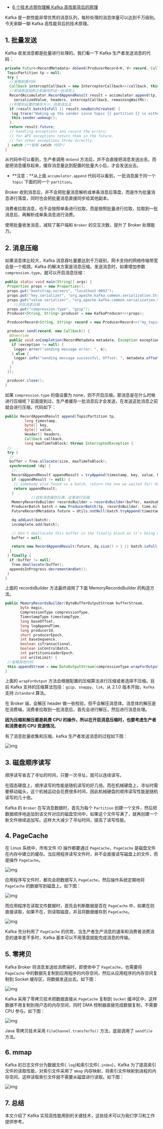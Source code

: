 - [6 个技术点带你理解 Kafka 高性能背后的原理](https://mp.weixin.qq.com/s/jn-LRh9uoGPLI0OgXkcMkQ)

Kafka 是一款性能非常优秀的消息队列，每秒处理的消息体量可以达到千万级别。今天来聊一聊 Kafka 高性能背后的技术原理。

## 1. 批量发送
Kafka 收发消息都是批量进行处理的。我们看一下 Kafka 生产者发送消息的代码：

```java
private Future<RecordMetadata> doSend(ProducerRecord<K, V> record, Callback callback) {
 TopicPartition tp = null;
 try {
  //省略前面代码
  Callback interceptCallback = new InterceptorCallback<>(callback, this.interceptors, tp);
  //把消息追加到之前缓存的这一批消息上
  RecordAccumulator.RecordAppendResult result = accumulator.append(tp, timestamp, serializedKey,
    serializedValue, headers, interceptCallback, remainingWaitMs);
  //积累到设置的缓存大小，则发送出去
  if (result.batchIsFull || result.newBatchCreated) {
   log.trace("Waking up the sender since topic {} partition {} is either full or getting a new batch", record.topic(), partition);
   this.sender.wakeup();
  }
  return result.future;
  // handling exceptions and record the errors;
  // for API exceptions return them in the future,
  // for other exceptions throw directly
 } catch /**省略 catch 代码*/
}
```

从代码中可以看到，生产者调用 `doSend` 方法后，并不会直接把消息发送出去，而是把消息缓存起来，缓存消息量达到配置的批量大小后，才会发送出去。

- **注意：**从上面 `accumulator.append` 代码可以看到，一批消息属于同一个 `topic` 下面的同一个 `partition`。

Broker 收到消息后，并不会把批量消息解析成单条消息后落盘，而是作为批量消息进行落盘，同时也会把批量消息直接同步给其他副本。

消费者拉取消息，也不会按照单条进行拉取，而是按照批量进行拉取，拉取到一批消息后，再解析成单条消息进行消费。

使用批量收发消息，减轻了客户端和 `Broker` 的交互次数，提升了 Broker 处理能力。

## 2. 消息压缩
如果消息体比较大，Kafka 消息吞吐量要达到千万级别，网卡支持的网络传输带宽会是一个瓶颈。Kafka 的解决方案是消息压缩。发送消息时，如果增加参数 `compression.type`，就可以开启消息压缩：

```java
public static void main(String[] args) {
 Properties props = new Properties();
 props.put("bootstrap.servers", "localhost:9092");
 props.put("key.serializer", "org.apache.kafka.common.serialization.StringSerializer");
 props.put("value.serializer", "org.apache.kafka.common.serialization.StringSerializer");
    //开启消息压缩
 props.put("compression.type", "gzip");
 Producer<String, String> producer = new KafkaProducer<>(props);

 ProducerRecord<String, String> record = new ProducerRecord<>("my_topic", "key1", "value1");

 producer.send(record, new Callback() {
  @Override
  public void onCompletion(RecordMetadata metadata, Exception exception) {
   if (exception != null) {
    logger.error("sending message error: ", e);
   } else {
    logger.info("sending message successful, Offset: ", metadata.offset());
   }
  }
 });

 producer.close();
}
```

如果 `compression.type` 的值设置为 none，则不开启压缩。那消息是在什么时候进行压缩呢？前面提到过，生产者缓存一批消息后才会发送，在发送这批消息之前就会进行压缩，代码如下：

```java
public RecordAppendResult append(TopicPartition tp,
         long timestamp,
         byte[] key,
         byte[] value,
         Header[] headers,
         Callback callback,
         long maxTimeToBlock) throws InterruptedException {
 // ...
 try {
  // ...
  buffer = free.allocate(size, maxTimeToBlock);
  synchronized (dq) {
   //...
   RecordAppendResult appendResult = tryAppend(timestamp, key, value, headers, callback, dq);
   if (appendResult != null) {
    // Somebody else found us a batch, return the one we waited for! Hopefully this doesn't happen often...
    return appendResult;
   }
            //这批消息缓存已满，这里进行压缩
   MemoryRecordsBuilder recordsBuilder = recordsBuilder(buffer, maxUsableMagic);
   ProducerBatch batch = new ProducerBatch(tp, recordsBuilder, time.milliseconds());
   FutureRecordMetadata future = Utils.notNull(batch.tryAppend(timestamp, key, value, headers, callback, time.milliseconds()));

   dq.addLast(batch);
   incomplete.add(batch);

   // Don't deallocate this buffer in the finally block as it's being used in the record batch
   buffer = null;

   return new RecordAppendResult(future, dq.size() > 1 || batch.isFull(), true);
  }
 } finally {
  if (buffer != null)
   free.deallocate(buffer);
  appendsInProgress.decrementAndGet();
 }
}
```

上面的 recordsBuilder 方法最终调用了下面 MemoryRecordsBuilder 的构造方法。

```java
public MemoryRecordsBuilder(ByteBufferOutputStream bufferStream,
       byte magic,
       CompressionType compressionType,
       TimestampType timestampType,
       long baseOffset,
       long logAppendTime,
       long producerId,
       short producerEpoch,
       int baseSequence,
       boolean isTransactional,
       boolean isControlBatch,
       int partitionLeaderEpoch,
       int writeLimit) {
 //省略其他代码
 this.appendStream = new DataOutputStream(compressionType.wrapForOutput(this.bufferStream, magic));
}
```

上面的 `wrapForOutput` 方法会根据配置的压缩算法进行压缩或者选择不压缩。目前 Kafka 支持的压缩算法包括：`gzip`、`snappy`、`lz4`，从 2.1.0 版本开始，`Kafka` 支持 `Zstandard` 算法。

在 Broker 端，会解压 header 做一些校验，但不会解压消息体。消息体的解压是在消费端，消费者拉取到一批消息后，首先会进行解压，然后进行消息处理。

**因为压缩和解压都是耗费 CPU 的操作，所以在开启消息压缩时，也要考虑生产者和消费者的 CPU 资源情况**。

有了消息批量收集和压缩，kafka 生产者发送消息的过程如下图：

![img](./img/10/10-1.png)

## 3. 磁盘顺序读写
顺序读写省去了寻址的时间，只要一次寻址，就可以连续读写。

在固态硬盘上，顺序读写的性能是随机读写的好几倍。而在机械硬盘上，寻址时需要移动磁头，这个机械运动会花费很多时间，因此机械硬盘的顺序读写性能是随机读写的几十倍。

Kafka 的 `Broker` 在写消息数据时，首先为每个 `Partition` 创建一个文件，然后把数据顺序地追加到该文件对应的磁盘空间中，如果这个文件写满了，就再创建一个新文件继续追加写。这样大大减少了寻址时间，提高了读写性能。

## 4. PageCache
在 Linux 系统中，所有文件 IO 操作都要通过 `PageCache`，`PageCache` 是磁盘文件在内存中建立的缓存。当应用程序读写文件时，并不会直接读写磁盘上的文件，而是操作 `PageCache`。

![img](./img/10/10-2.png)

应用程序写文件时，都先会把数据写入 `PageCache`，然后操作系统定期地将 `PageCache` 的数据写到磁盘上。如下图：

![img](./img/10/10-3.png)

而应用程序在读取文件数据时，首先会判断数据是否在 `PageCache` 中，如果在则直接读取，如果不在，则读取磁盘，并且将数据缓存到 `PageCache`。

![img](./img/10/10-4.png)

Kafka 充分利用了 `PageCache` 的优势，当生产者生产消息的速率和消费者消费消息的速率差不多时，Kafka 基本可以不用落盘就能完成消息的传输。

## 5. 零拷贝
Kafka Broker 将消息发送给消费端时，即使命中了 `PageCache`，也需要将 `PageCache` 中的数据先复制到应用程序的内存空间，然后从应用程序的内存空间复制到 Socket 缓存区，将数据发送出去。如下图：

![img](./img/10/10-5.png)

Kafka 采用了零拷贝技术把数据直接从 `PageCache` 复制到 `Socket` 缓冲区中，这样数据不用复制到用户态的内存空间，同时 DMA 控制器直接完成数据复制，不需要 CPU 参与。如下图：

![img](./img/10/10-6.png)

Java 零拷贝技术采用 `FileChannel.transferTo()` 方法，底层调用了 `sendfile` 方法。

## 6. mmap
Kafka 的日志文件分为数据文件(`.log`)和索引文件(`.index`)，Kafka 为了提高索引文件的读取性能，对索引文件采用了 `mmap` 内存映射，将索引文件映射到进程的内存空间，这样读取索引文件就不需要从磁盘进行读取。如下图：

![img](./img/10/10-7.png)

## 7. 总结
本文介绍了 Kafka 实现高性能用到的关键技术，这些技术可以为我们学习和工作提供参考。
